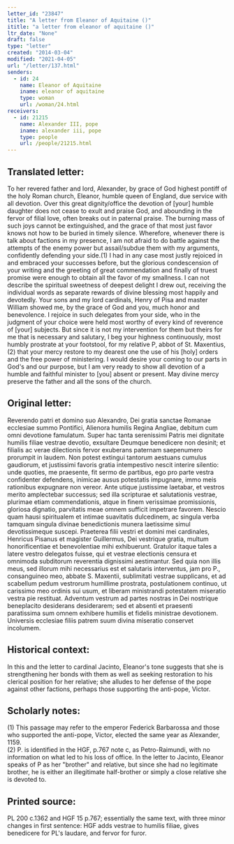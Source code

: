 ```yaml
---
letter_id: "23847"
title: "A letter from Eleanor of Aquitaine ()"
ititle: "a letter from eleanor of aquitaine ()"
ltr_date: "None"
draft: false
type: "letter"
created: "2014-03-04"
modified: "2021-04-05"
url: "/letter/137.html"
senders:
  - id: 24
    name: Eleanor of Aquitaine
    iname: eleanor of aquitaine
    type: woman
    url: /woman/24.html
receivers:
  - id: 21215
    name: Alexander III, pope
    iname: alexander iii, pope
    type: people
    url: /people/21215.html
---
```

<h2> Translated letter:</h2>To her revered father and lord, Alexander, by grace of God highest pontiff of the holy Roman church, Eleanor, humble queen of England, due service with all devotion.
Over this great dignity/office the devotion of [your] humble daughter does not cease to exult and praise God, and abounding in the fervor of filial love, often breaks out in paternal praise.  The burning mass of such joys cannot be extinguished, and the grace of that most just favor knows not how to be buried in timely silence.  Wherefore, whenever there is talk about factions in my presence, I am not afraid to do battle against the attempts of the enemy power but assail/subdue them with my arguments, confidently defending your side.(1)  I had in any case most justly rejoiced in and embraced your successes before, but the glorious condescension of your writing and the greeting of great commendation and finally of truest promise were enough to obtain all the favor of my smallness.  I can not describe the spiritual sweetness of deepest delight I drew out, receiving the individual words as separate rewards of divine blessing most happily and devotedly.
Your sons and my lord cardinals, Henry of Pisa and master William showed me, by the grace of God and you, much honor and benevolence.  I rejoice in such delegates from your side, who in the judgment of your choice were held most worthy of every kind of reverence of [your] subjects.  But since it is not my intervention for them but theirs for me that is necessary and salutary, I beg your highness continuously, most humbly prostrate at your footstool, for my relative P, abbot of St. Maxentius,(2)  that your mercy restore to my dearest one the use of his [holy] orders and the free power of ministering.  I would desire your coming to our parts in God's and our purpose, but I am very ready to show all devotion of a humble and faithful minister to [you] absent or present.  May divine mercy preserve the father and all the sons of the church.
<h2 class="mt-4"> Original letter:</h2>Reverendo patri et domino suo Alexandro, Dei gratia sanctae Romanae ecclesiae summo Pontifici, Alienora humilis Regina Angliae, debitum cum omni devotione famulatum.
Super hac tanta serenissimi Patris mei dignitate humilis filiae vestrae devotio, exsultare Deumque benedicere non desinit; et filialis ac verae dilectionis fervor exuberans paternam saepenumero prorumpit in laudem. Non potest extingui tantorum aestuans cumulus gaudiorum, et justissimi favoris gratia intempestivo nescit interire silentio: unde quoties, me praesente, fit sermo de partibus, ego pro parte vestra confidenter defendens, inimicae ausus potestatis impugnare, immo meis rationibus expugnare non vereor. Ante utique justissime laetabar, et vestros merito amplectebar successus; sed illa scripturae et salutationis vestrae, plurimae etiam commendationis, atque in finem verissimae promissionis, gloriosa dignatio, parvitatis meae omnem sufficit impetrare favorem. Nescio quam hausi spiritualem et intimae suavitatis dulcedinem, ac singula verba tamquam singula divinae benedictionis munera laetissime simul devotissimeque suscepi. Praeterea filii vestri et domini mei cardinales, Henricus Pisanus et magister Guillermus, Dei vestrique gratia, multum honorificentiae et benevolentiae mihi exhibuerunt. Gratulor itaque tales a latere vestro delegatos fuisse, qui et vestrae electionis censura et omnimoda subditorum reverentia dignissimi aestimantur. Sed quia non illis meus, sed illorum mihi necessarius est et salutaris interventus, jam pro P., consanguineo meo, abbate S. Maxentii, sublimitati vestrae supplicans, et ad scabellum pedum vestrorum humillime prostrata, postulationem continuo, ut carissimo meo ordinis sui usum, et liberam ministrandi potestatem miseratio vestra pie restituat. Adventum vestrum ad partes nostras in Dei nostrique beneplacito desiderans desiderarem; sed et absenti et praesenti paratissima sum omnem exhibere humilis et fidelis ministrae devotionem. Universis ecclesiae filiis patrem suum divina miseratio conservet incolumem.
<h2 class="mt-4"> Historical context:</h2><p>In this and the letter to cardinal Jacinto, Eleanor's tone suggests that she is strengthening her bonds with them as well as seeking restoration to his clerical position for her relative; she alludes to her defense of the pope against other factions, perhaps those supporting the anti-pope, Victor.</p><h2 class="mt-4"> Scholarly notes:</h2><p>(1) This passage may refer to the emperor Federick Barbarossa and those who supported the anti-pope, Victor, elected the same year as Alexander, 1159. <br>(2) P. is identified in the HGF, p.767 note c, as Petro-Raimundi, with no information on what led to his loss of office. In the letter to Jacinto, Eleanor speaks of P as her "brother" and relative, but since she had no legitimate brother, he is either an illegitimate half-brother or simply a close relative she is devoted to.</p><h2 class="mt-4"> Printed source:</h2>PL 200 c.1362 and HGF 15 p.767; essentially the same text, with three minor changes in first sentence:  HGF adds vestrae to humilis filiae, gives benedicere for PL's laudare, and fervor for furor.
